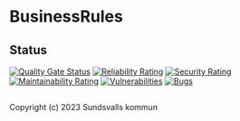 # BusinessRules

## Status

[![Quality Gate Status](https://sonarcloud.io/api/project_badges/measure?project=Sundsvallskommun_api-service-business-rules&metric=alert_status)](https://sonarcloud.io/summary/overall?id=Sundsvallskommun_api-service-business-rules)
[![Reliability Rating](https://sonarcloud.io/api/project_badges/measure?project=Sundsvallskommun_api-service-business-rules&metric=reliability_rating)](https://sonarcloud.io/summary/overall?id=Sundsvallskommun_api-service-business-rules)
[![Security Rating](https://sonarcloud.io/api/project_badges/measure?project=Sundsvallskommun_api-service-business-rules&metric=security_rating)](https://sonarcloud.io/summary/overall?id=Sundsvallskommun_api-service-business-rules)
[![Maintainability Rating](https://sonarcloud.io/api/project_badges/measure?project=Sundsvallskommun_api-service-business-rules&metric=sqale_rating)](https://sonarcloud.io/summary/overall?id=Sundsvallskommun_api-service-business-rules)
[![Vulnerabilities](https://sonarcloud.io/api/project_badges/measure?project=Sundsvallskommun_api-service-business-rules&metric=vulnerabilities)](https://sonarcloud.io/summary/overall?id=Sundsvallskommun_api-service-business-rules)
[![Bugs](https://sonarcloud.io/api/project_badges/measure?project=Sundsvallskommun_api-service-business-rules&metric=bugs)](https://sonarcloud.io/summary/overall?id=Sundsvallskommun_api-service-business-rules)

## 

Copyright (c) 2023 Sundsvalls kommun
